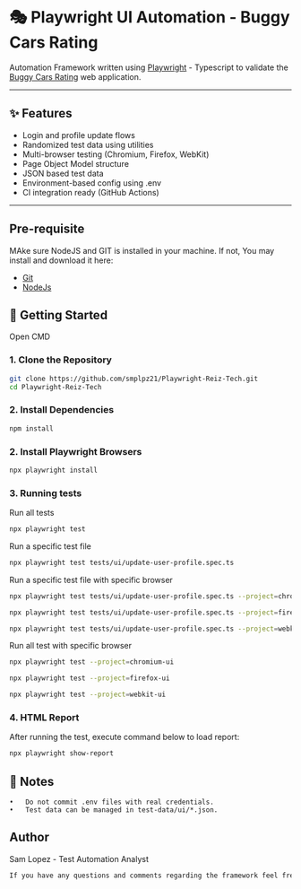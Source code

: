 # 🎭 Playwright UI Automation - Buggy Cars Rating

Automation Framework written using [Playwright](https://playwright.dev/) - Typescript to validate the [Buggy Cars Rating](https://buggy.justtestit.org/) web application.

---

## ✨ Features

- Login and profile update flows
- Randomized test data using utilities
- Multi-browser testing (Chromium, Firefox, WebKit)
- Page Object Model structure
- JSON based test data
- Environment-based config using .env
- CI integration ready (GitHub Actions)


---
## Pre-requisite
MAke sure NodeJS and GIT is installed in your machine. If not,
You may install and download it here:
 - [Git](https://git-scm.com/downloads/win)
 - [NodeJs](https://nodejs.org/en)

## 🚀 Getting Started
Open CMD

### 1. Clone the Repository
```bash
git clone https://github.com/smplpz21/Playwright-Reiz-Tech.git
cd Playwright-Reiz-Tech
```
### 2. Install Dependencies
```bash
npm install
```
### 2. Install Playwright Browsers
```bash
npx playwright install
```
### 3. Running tests
Run all tests
```bash
npx playwright test
```
Run a specific test file
```bash
npx playwright test tests/ui/update-user-profile.spec.ts
```

Run a specific test file with specific browser
```bash
npx playwright test tests/ui/update-user-profile.spec.ts --project=chromium-ui
```
```bash
npx playwright test tests/ui/update-user-profile.spec.ts --project=firefox-ui
```
```bash
npx playwright test tests/ui/update-user-profile.spec.ts --project=webkit-ui
```
Run all test with specific browser
```bash
npx playwright test --project=chromium-ui
```
```bash
npx playwright test --project=firefox-ui
```
```bash
npx playwright test --project=webkit-ui
```

### 4. HTML Report
After running the test, execute command below to load report:
```bash
npx playwright show-report
```

## 📌 Notes
	•	Do not commit .env files with real credentials.
	•	Test data can be managed in test-data/ui/*.json.

## Author
Sam Lopez - Test Automation Analyst
```bash
If you have any questions and comments regarding the framework feel free to reach out! Happy coding :)
```
